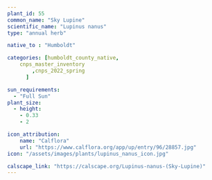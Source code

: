 ```yaml
---
plant_id: 55
common_name: "Sky Lupine"
scientific_name: "Lupinus nanus"
type: "annual herb"

native_to : "Humboldt"

categories: [humboldt_county_native,
    cnps_master_inventory
        ,cnps_2022_spring
      ]

sun_requirements:
  - "Full Sun"
plant_size:
  - height: 
    - 0.33
    - 2

icon_attribution: 
    name: "Calflora"
    url: "https://www.calflora.org/app/up/entry/96/28857.jpg" 
icon: "/assets/images/plants/lupinus_nanus_icon.jpg" 

calscape_link: "https://calscape.org/Lupinus-nanus-(Sky-Lupine)"
---
```


